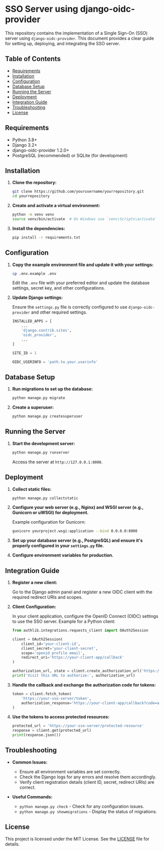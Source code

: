 # SSO Server using django-oidc-provider

This repository contains the implementation of a Single Sign-On (SSO) server using `django-oidc-provider`. This document provides a clear guide for setting up, deploying, and integrating the SSO server.

## Table of Contents

- [Requirements](#requirements)
- [Installation](#installation)
- [Configuration](#configuration)
- [Database Setup](#database-setup)
- [Running the Server](#running-the-server)
- [Deployment](#deployment)
- [Integration Guide](#integration-guide)
- [Troubleshooting](#troubleshooting)
- [License](#license)

## Requirements

- Python 3.8+
- Django 3.2+
- django-oidc-provider 1.2.0+
- PostgreSQL (recommended) or SQLite (for development)

## Installation

1. **Clone the repository:**

    ```bash
    git clone https://github.com/yourusername/yourrepository.git
    cd yourrepository
    ```

2. **Create and activate a virtual environment:**

    ```bash
    python -m venv venv
    source venv/bin/activate  # On Windows use `venv\Scripts\activate`
    ```

3. **Install the dependencies:**

    ```bash
    pip install -r requirements.txt
    ```

## Configuration

1. **Copy the example environment file and update it with your settings:**

    ```bash
    cp .env.example .env
    ```

    Edit the `.env` file with your preferred editor and update the database settings, secret key, and other configurations.

2. **Update Django settings:**

    Ensure the `settings.py` file is correctly configured to use `django-oidc-provider` and other required settings.

    ```python
    INSTALLED_APPS = [
        ...
        'django.contrib.sites',
        'oidc_provider',
        ...
    ]

    SITE_ID = 1

    OIDC_USERINFO = 'path.to.your.userinfo'
    ```

## Database Setup

1. **Run migrations to set up the database:**

    ```bash
    python manage.py migrate
    ```

2. **Create a superuser:**

    ```bash
    python manage.py createsuperuser
    ```

## Running the Server

1. **Start the development server:**

    ```bash
    python manage.py runserver
    ```

    Access the server at `http://127.0.0.1:8000`.

## Deployment

1. **Collect static files:**

    ```bash
    python manage.py collectstatic
    ```

2. **Configure your web server (e.g., Nginx) and WSGI server (e.g., Gunicorn or uWSGI) for deployment.**

    Example configuration for Gunicorn:

    ```bash
    gunicorn yourproject.wsgi:application --bind 0.0.0.0:8000
    ```

3. **Set up your database server (e.g., PostgreSQL) and ensure it's properly configured in your `settings.py` file.**

4. **Configure environment variables for production.**

## Integration Guide

1. **Register a new client:**

    Go to the Django admin panel and register a new OIDC client with the required redirect URIs and scopes.

2. **Client Configuration:**

    In your client application, configure the OpenID Connect (OIDC) settings to use the SSO server. Example for a Python client:

    ```python
    from authlib.integrations.requests_client import OAuth2Session

    client = OAuth2Session(
        client_id='your-client-id',
        client_secret='your-client-secret',
        scope='openid profile email',
        redirect_uri='https://your-client-app/callback'
    )

    authorization_url, state = client.create_authorization_url('https://your-sso-server/authorize')
    print('Visit this URL to authorize:', authorization_url)
    ```

3. **Handle the callback and exchange the authorization code for tokens:**

    ```python
    token = client.fetch_token(
        'https://your-sso-server/token',
        authorization_response='https://your-client-app/callback?code=authorization_code'
    )
    ```

4. **Use the tokens to access protected resources:**

    ```python
    protected_url = 'https://your-sso-server/protected-resource'
    response = client.get(protected_url)
    print(response.json())
    ```

## Troubleshooting

- **Common Issues:**
  - Ensure all environment variables are set correctly.
  - Check the Django logs for any errors and resolve them accordingly.
  - Verify client registration details (client ID, secret, redirect URIs) are correct.

- **Useful Commands:**
  - `python manage.py check` - Check for any configuration issues.
  - `python manage.py showmigrations` - Display the status of migrations.

## License

This project is licensed under the MIT License. See the [LICENSE](LICENSE) file for details.
